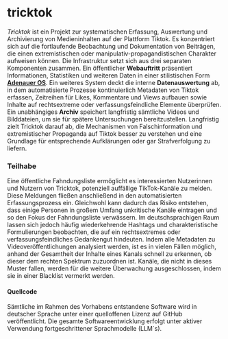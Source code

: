 # tricktok

*T**r**icktok* ist ein Projekt zur systematischen Erfassung, Auswertung und Archivierung von Medieninhalten auf der Plattform Tiktok. Es konzentriert sich auf die fortlaufende Beobachtung und Dokumentation von Beiträgen, die einen extremistischen oder manipulativ-propagandistischen Charakter aufweisen können. Die Infrastruktur setzt sich aus drei separaten Komponenten zusammen. Ein öffentlicher **Webauftritt** präsentiert Informationen, Statistiken und weiteren Daten in einer stilistischen Form **[Adenauer OS](https://tricktok.afd-verbot.de)**. Ein weiteres System deckt die interne **Datenauswertung** ab, in dem automatisierte Prozesse kontinuierlich Metadaten von Tiktok erfassen, Zeitreihen für Likes, Kommentare und Views aufbauen sowie Inhalte auf rechtsextreme oder verfassungsfeindliche Elemente überprüfen. Ein unabhängiges **Archiv** speichert langfristig sämtliche Videos und Bilddateien, um sie für spätere Untersuchungen bereitzustellen.
Langfristig zielt Tricktok darauf ab, die Mechanismen von Falschinformation und extremistischer Propaganda auf Tiktok besser zu verstehen und eine Grundlage für entsprechende Aufklärungen oder gar Strafverfolgung zu liefern.

### Teilhabe

Eine öffentliche Fahndungsliste ermöglicht es interessierten Nutzerinnen und Nutzern von Tricktok, potenziell auffällige TikTok-Kanäle zu melden. Diese Meldungen fließen anschließend in den automatisierten Erfassungsprozess ein. Gleichwohl kann dadurch das Risiko entstehen, dass einige Personen in großem Umfang unkritische Kanäle eintragen und so den Fokus der Fahndungsliste verwässern.
Im deutschsprachigen Raum lassen sich jedoch häufig wiederkehrende Hashtags und charakteristische Formulierungen beobachten, die auf ein rechtsextremes oder verfassungsfeindliches Gedankengut hindeuten. Indem alle Metadaten zu Videoveröffentlichungen analysiert werden, ist es in vielen Fällen möglich, anhand der Gesamtheit der Inhalte eines Kanals schnell zu erkennen, ob dieser dem rechten Spektrum zuzuordnen ist. Kanäle, die nicht in dieses Muster fallen, werden für die weitere Überwachung ausgeschlossen, indem sie in einer Blacklist vermerkt werden.

#### Quellcode

Sämtliche im Rahmen des Vorhabens entstandene Software wird in deutscher Sprache unter einer quelloffenen Lizenz auf GitHub veröffentlicht.
Die gesamte Softwareentwicklung erfolgt unter aktiver Verwendung fortgeschrittener Sprachmodelle (LLM´s). 